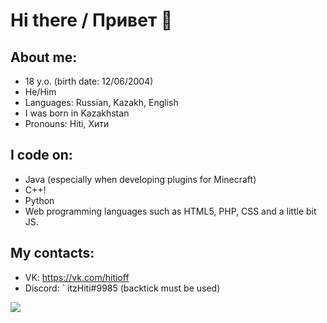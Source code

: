# Hi there / Привет 👋

## About me:
- 18 y.o. (birth date: 12/06/2004)
- He/Him
- Languages: Russian, Kazakh, English
- I was born in Kazakhstan
- Pronouns: Hiti, Хити

## I code on:
- Java (especially when developing plugins for Minecraft)
- C++!
- Python
- Web programming languages such as HTML5, PHP, CSS and a little bit JS.

## My contacts:
- VK: https://vk.com/hitioff
- Discord: ` itzHiti#9985 (backtick must be used)

<img src="https://user-images.githubusercontent.com/81374715/192527086-5423ab3a-40c2-4157-a8c2-68751c99e6ea.gif" />
